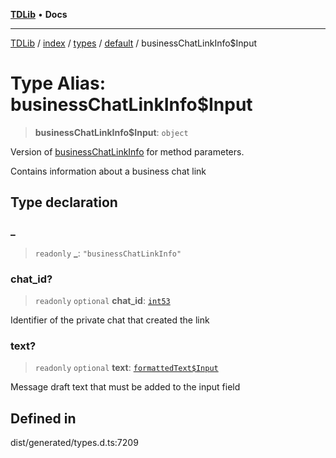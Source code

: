 [**TDLib**](../../../../../../README.md) • **Docs**

***

[TDLib](../../../../../../modules.md) / [index](../../../../../README.md) / [types](../../../README.md) / [default](../README.md) / businessChatLinkInfo$Input

# Type Alias: businessChatLinkInfo$Input

> **businessChatLinkInfo$Input**: `object`

Version of [businessChatLinkInfo](businessChatLinkInfo-1.md) for method parameters.

Contains information about a business chat link

## Type declaration

### \_

> `readonly` **\_**: `"businessChatLinkInfo"`

### chat\_id?

> `readonly` `optional` **chat\_id**: [`int53`](int53-1.md)

Identifier of the private chat that created the link

### text?

> `readonly` `optional` **text**: [`formattedText$Input`](formattedText$Input-1.md)

Message draft text that must be added to the input field

## Defined in

dist/generated/types.d.ts:7209
